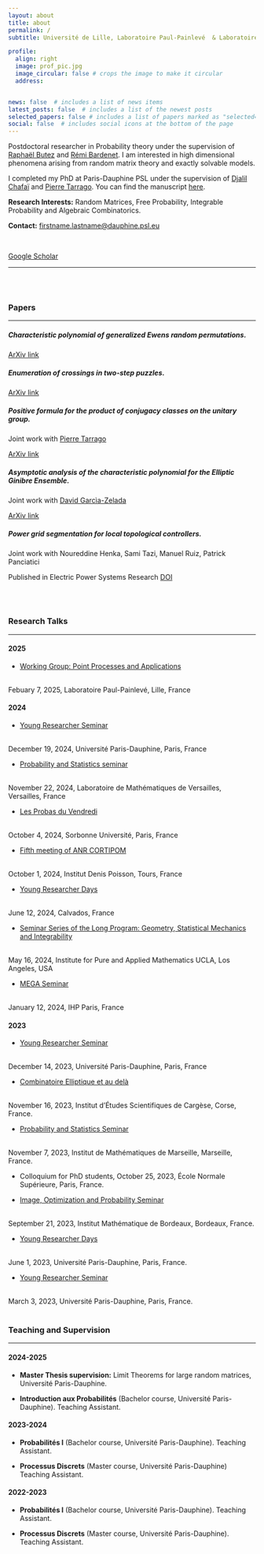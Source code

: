 ```yaml
---
layout: about
title: about
permalink: /
subtitle: Université de Lille, Laboratoire Paul-Painlevé  & Laboratoire CRIStAL.

profile:
  align: right
  image: prof_pic.jpg
  image_circular: false # crops the image to make it circular
  address: 


news: false  # includes a list of news items
latest_posts: false  # includes a list of the newest posts
selected_papers: false # includes a list of papers marked as "selected={true}"
social: false  # includes social icons at the bottom of the page
---
```


Postdoctoral researcher in Probability theory under the supervision of [Raphaël Butez](https://sites.google.com/site/rabutez/) and [Rémi Bardenet](https://rbardenet.github.io). I am interested in high dimensional phenomena arising from random matrix theory and exactly solvable models. 

I completed my PhD at Paris-Dauphine PSL under the supervision of [Djalil Chafaï](https://djalil.chafai.net/wiki/) and [Pierre Tarrago](http://tarrago.perso.math.cnrs.fr). You can find the manuscript [here](assets/pdf/these_website.pdf).

**Research Interests:** Random Matrices, Free Probability, Integrable Probability and Algebraic Combinatorics.

**Contact:** firstname.lastname@dauphine.psl.eu

<!--
**Office(s):** 
- B223, Université Paris-Dauphine, Place du Maréchal de Lattre de Tassigny, 75016 Paris
- V3, École Normale Supérieure, 45 rue d'Ulm, 75005 Paris
-->

 <br>

[Google Scholar](https://scholar.google.com/citations?user=Q4Dc3gsAAAAJ&hl=fr)

---

 <br>
 <br>

### Papers
---

##### **Characteristic polynomial of generalized Ewens random permutations.**

[ArXiv link](http://arxiv.org/abs/2504.01484)


##### **Enumeration of crossings in two-step puzzles.**

[ArXiv link](http://arxiv.org/abs/2411.08412)


##### **Positive formula for the product of conjugacy classes on the unitary group.**

Joint work with [Pierre Tarrago](https://tarrago.perso.math.cnrs.fr)

[ArXiv link](https://arxiv.org/abs/2405.06723)


##### **Asymptotic analysis of the characteristic polynomial for the Elliptic Ginibre Ensemble.** 

Joint work with [David Garcìa-Zelada](https://davidgarciaz.wixsite.com/math)

[ArXiv link](http://arxiv.org/abs/2306.16720) 


##### **Power grid segmentation for local topological controllers.** 

Joint work with Noureddine Henka, Sami Tazi, Manuel Ruiz, Patrick Panciatici

Published in Electric Power Systems Research [DOI](https://doi.org/10.1016/j.epsr.2022.108302) 


 <br>
 <br>

### Research Talks
---

#### 2025

- [Working Group: Point Processes and Applications](https://math.univ-lille.fr/agenda/groupes-de-travail)
 <br>
Febuary 7, 2025, Laboratoire Paul-Painlevé, Lille, France

#### 2024

- [Young Researcher Seminar](https://www.ceremade.dauphine.fr/en/seminars/young-researcher-seminar.html)
 <br>
December 19, 2024, Université Paris-Dauphine, Paris, France

- [Probability and Statistics seminar](https://lmv.math.cnrs.fr/seminaires/seminaires/) 
 <br>
November 22, 2024, 
Laboratoire de Mathématiques de Versailles, Versailles, France

- [Les Probas du Vendredi](https://www.lpsm.paris/seminaires/probasduvendredi/index)
 <br>
 October 4, 2024, Sorbonne Université, Paris, France

- [Fifth meeting of ANR CORTIPOM](https://idpoisson.fr/rostam/post/cortipom_automne_24/)
 <br>
 October 1, 2024, Institut Denis Poisson, Tours, France

- [Young Researcher Days](https://sites.google.com/view/young-researchers-days/)
 <br>
 June 12, 2024, Calvados, France

- [Seminar Series of the Long Program: Geometry, Statistical Mechanics and Integrability](https://www.ipam.ucla.edu/programs/long-programs/geometry-statistical-mechanics-and-integrability/)
 <br> 
May 16, 2024, Institute for Pure and Applied Mathematics UCLA, Los Angeles, USA

- [MEGA Seminar](https://www.ceremade.dauphine.fr/dokuwiki/mega:seminaire)
 <br>
 January 12, 2024, IHP Paris, France
 
#### 2023

- [Young Researcher Seminar](https://www.ceremade.dauphine.fr/en/seminars/young-researcher-seminar.html)
 <br>
December 14, 2023, Université Paris-Dauphine, Paris, France

- [Combinatoire Elliptique et au delà](https://cargesecombinepic.wp.imt.fr)
 <br>
November 16, 2023, Institut d’Études Scientifiques de Cargèse, Corse, France.

- [Probability and Statistics Seminar](https://www.i2m.univ-amu.fr/agenda/seminaires/probabilites-et-statistique/)
 <br>
 November 7, 2023,
Institut de Mathématiques de Marseille, Marseille, France.

- Colloquium for PhD students, October 25, 2023, École Normale Supérieure, Paris, France.

- [Image, Optimization and Probability Seminar](https://www.math.u-bordeaux.fr/imb/seminaire-images-optimisation-et-probabilites)
 <br>
September 21, 2023, Institut Mathématique de Bordeaux, Bordeaux, France. 

- [Young Researcher Days](https://young-researcher-days.github.io/presentations/)
 <br>
 June 1, 2023, Université Paris-Dauphine, Paris, France.

- [Young Researcher Seminar](https://www.ceremade.dauphine.fr/en/seminars/young-researcher-seminar.html)
 <br>
 March 3, 2023, Université Paris-Dauphine, Paris, France.

 <br>
 <br>


### Teaching and Supervision
---

#### 2024-2025

- **Master Thesis supervision:** Limit Theorems for large random matrices, Université Paris-Dauphine. 

- **Introduction aux Probabilités** (Bachelor course, Université Paris-Dauphine). Teaching Assistant.

#### 2023-2024

- **Probabilités I** (Bachelor course, Université Paris-Dauphine). Teaching Assistant.

- **Processus Discrets** (Master course, Université Paris-Dauphine) Teaching Assistant. 

#### 2022-2023

- **Probabilités I** (Bachelor course, Université Paris-Dauphine). Teaching Assistant.

- **Processus Discrets** (Master course, Université Paris-Dauphine). Teaching Assistant. 



